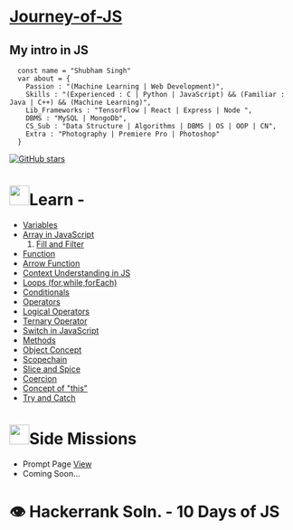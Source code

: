 # [Journey-of-JS](https://suubh.github.io/Journey-of-JS/)



## My intro in JS
```
  const name = "Shubham Singh"
  var about = {
    Passion : "(Machine Learning | Web Development)",
    Skills : "(Experienced : C | Python | JavaScript) && (Familiar : Java | C++) && (Machine Learning)",
    Lib_Frameworks : "TensorFlow | React | Express | Node ",
    DBMS : "MySQL | MongoDb",
    CS_Sub : "Data Structure | Algorithms | DBMS | OS | OOP | CN",
    Extra : "Photography | Premiere Pro | Photoshop"
  }

```


[![GitHub stars](https://img.shields.io/github/stars/suubh/Journey-of-JS.svg?style=social&label=Star&maxAge=2592000)](https://suubh/Journey-of-JS/stargazers/)

<h1><img src="https://media.giphy.com/media/WUlplcMpOCEmTGBtBW/giphy.gif" width="35">Learn - </h1>

<ul>
  <li><a href="https://github.com/suubh/Journey-of-JS/blob/master/variables.js"> Variables </a></li>
  <li><a href="https://github.com/suubh/Journey-of-JS/blob/master/array.js"> Array in JavaScript </a>
    <ol>
      <li><a href="https://github.com/suubh/Journey-of-JS/blob/master/morearray.js"> Fill and Filter </a></li>
    </ol>
  </li>
  <li><a href="https://github.com/suubh/Journey-of-JS/blob/master/function.js"> Function </a></li>
  <li><a href="https://github.com/suubh/Journey-of-JS/blob/master/arrow.js"> Arrow Function  </a></li>
  <li><a href="https://github.com/suubh/Journey-of-JS/blob/master/context.js"> Context Understanding in JS </a></li>
  <li><a href="https://github.com/suubh/Journey-of-JS/blob/master/forLoop.js"> Loops (for,while,forEach) </a></li>
  <li><a href="https://github.com/suubh/Journey-of-JS/blob/master/conditionals.js"> Conditionals </a></li>
  <li><a href="https://github.com/suubh/Journey-of-JS/blob/master/operators.js"> Operators </a></li>
  <li><a href="https://github.com/suubh/Journey-of-JS/blob/master/logicalOperation.js"> Logical Operators </a></li>
  <li><a href="https://github.com/suubh/Journey-of-JS/blob/master/ternary.js"> Ternary Operator </a></li>
  <li><a href="https://github.com/suubh/Journey-of-JS/blob/master/switch.js"> Switch in JavaScript </a></li>
  <li><a href="https://github.com/suubh/Journey-of-JS/blob/master/methods.js"> Methods </a></li>
  <li><a href="https://github.com/suubh/Journey-of-JS/blob/master/object.js"> Object Concept </a></li>
  <li><a href="https://github.com/suubh/Journey-of-JS/blob/master/scopechain.js"> Scopechain  </a></li>
  <li><a href="https://github.com/suubh/Journey-of-JS/blob/master/sliceSpice.js"> Slice and Spice </a></li>
  <li><a href="https://github.com/suubh/Journey-of-JS/blob/master/Coercion.js"> Coercion </a></li>
  <li><a href="https://github.com/suubh/Journey-of-JS/blob/master/this.js"> Concept of "this" </a></li>
  <li><a href="https://github.com/suubh/Journey-of-JS/blob/master/tryandcatch.js"> Try and Catch </a></li>
</ul>



<h1><img src="https://cultofthepartyparrot.com/parrots/hd/dealwithitnowparrot.gif" width="35" height="35"/>Side Missions</h1>
<ul>
  <li>Prompt Page <a href="https://suubh.github.io/Journey-of-JS/Projects/index.html"> View </a></li>
  <li>Coming Soon...</li>
</ul>







<h1>👁 Hackerrank Soln. - 10 Days of JS</h1>


